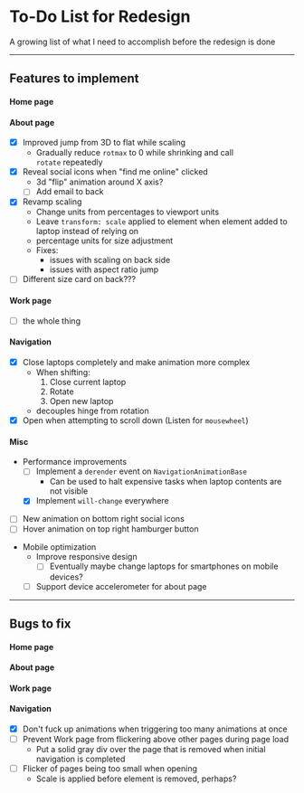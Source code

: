 # To-Do List for Redesign
A growing list of what I need to accomplish before the redesign is done

---
## Features to implement
#### Home page

#### About page
- [x] Improved jump from 3D to flat while scaling
  - Gradually reduce `rotmax` to 0 while shrinking and call `rotate` repeatedly
- [x] Reveal social icons when "find me online" clicked
  - 3d "flip" animation around X axis?
  - [ ] Add email to back
- [x] Revamp scaling
  - Change units from percentages to viewport units
  - Leave `transform: scale` applied to element when element added to laptop instead of relying on
  - percentage units for size adjustment
  - Fixes:
    - issues with scaling on back side
    - issues with aspect ratio jump
- [ ] Different size card on back???

#### Work page
- [ ] the whole thing

#### Navigation
- [x] Close laptops completely and make animation more complex
  - When shifting:
    1. Close current laptop
    2. Rotate
    3. Open new laptop
  - decouples hinge from rotation
- [x] Open when attempting to scroll down (Listen for `mousewheel`)

#### Misc
- Performance improvements
  - [ ] Implement a `derender` event on `NavigationAnimationBase`
    - Can be used to halt expensive tasks when laptop contents are not visible
  - [x] Implement `will-change` everywhere

- [ ] New animation on bottom right social icons
- [ ] Hover animation on top right hamburger button

- Mobile optimization
  - Improve responsive design
    - [ ] Eventually maybe change laptops for smartphones on mobile devices?
  - [ ] Support device accelerometer for about page

---

## Bugs to fix

#### Home page
#### About page
#### Work page
#### Navigation
- [x] Don't fuck up animations when triggering too many animations at once
- [ ] Prevent Work page from flickering above other pages during page load
  - Put a solid gray div over the page that is removed when initial navigation is completed
- [ ] Flicker of pages being too small when opening
  - Scale is applied before element is removed, perhaps?
